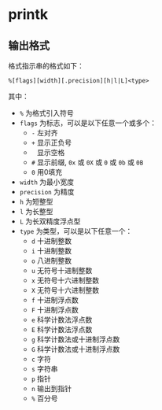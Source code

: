 # printk

## 输出格式

格式指示串的格式如下：

    %[flags][width][.precision][h|l|L]<type>

其中：

- `%` 为格式引入符号
- `flags` 为标志，可以是以下任意一个或多个：
    - `-` 左对齐
    - `+` 显示正负号
    - ` ` 显示空格
    - `#` 显示前缀, `0x` 或 `0X` 或 `0` 或 `0b` 或 `0B`
    - `0` 用0填充
- `width` 为最小宽度
- `precision` 为精度
- `h` 为短整型
- `l` 为长整型
- `L` 为长双精度浮点型
- `type` 为类型，可以是以下任意一个：
    - `d` 十进制整数
    - `i` 十进制整数
    - `o` 八进制整数
    - `u` 无符号十进制整数
    - `x` 无符号十六进制整数
    - `X` 无符号十六进制整数
    - `f` 十进制浮点数
    - `F` 十进制浮点数
    - `e` 科学计数法浮点数
    - `E` 科学计数法浮点数
    - `g` 科学计数法或十进制浮点数
    - `G` 科学计数法或十进制浮点数
    - `c` 字符
    - `s` 字符串
    - `p` 指针
    - `n` 输出到指针
    - `%` 百分号